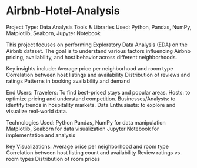 # Airbnb-Hotel-Analysis
Project Type: 
Data Analysis Tools & Libraries Used: Python, Pandas, NumPy, Matplotlib, Seaborn, Jupyter Notebook

This project focuses on performing Exploratory Data Analysis (EDA) on the Airbnb dataset. The goal is to understand various factors influencing Airbnb pricing, availability, and host behavior across different neighborhoods.

Key insights include: 
Average price per neighborhood and room type Correlation between host listings and availability Distribution of reviews and ratings Patterns in booking availability and demand

End Users: 
Travelers: To find best-priced stays and popular areas. 
Hosts: to optimize pricing and understand competition. 
Businesses/Analysts: to identify trends in hospitality markets. 
Data Enthusiasts: to explore and visualize real-world data.

Technologies Used: 
Python Pandas, NumPy for data manipulation Matplotlib, Seaborn for data visualization Jupyter Notebook for implementation and analysis

Key Visualizations: 
Average price per neighborhood and room type Correlation between host listing count and availability Review ratings vs. room types Distribution of room prices
